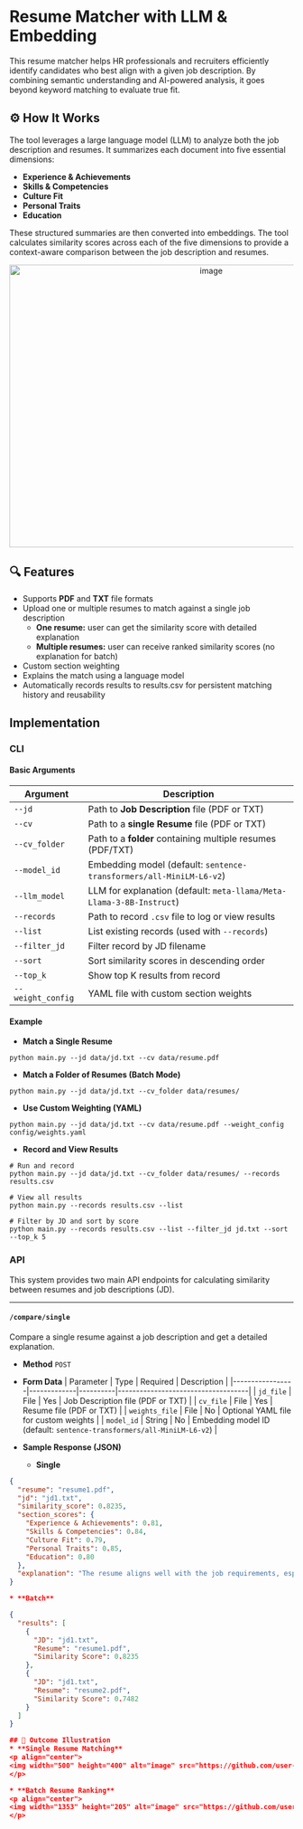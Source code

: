 # Resume Matcher with LLM & Embedding
This resume matcher helps HR professionals and recruiters efficiently identify candidates who best align with a given job description. By combining semantic understanding and AI-powered analysis, it goes beyond keyword matching to evaluate true fit.

## ⚙️ How It Works
The tool leverages a large language model (LLM) to analyze both the job description and resumes. It summarizes each document into five essential dimensions:
- **Experience & Achievements**
- **Skills & Competencies**
- **Culture Fit**
- **Personal Traits**
- **Education**

These structured summaries are then converted into embeddings. The tool calculates similarity scores across each of the five dimensions to provide a context-aware comparison between the job description and resumes.

<p align="center">
<img width="700" height="500" alt="image" src="https://github.com/user-attachments/assets/02c7e39e-e42b-4bed-b9d5-5eb1442d6095" />
</p>

## 🔍 Features
- Supports **PDF** and **TXT** file formats
- Upload one or multiple resumes to match against a single job description
  - **One resume:**  user can get the similarity score with detailed explanation
  - **Multiple resumes:** user can receive ranked similarity scores (no explanation for batch)
- Custom section weighting
- Explains the match using a language model
- Automatically records results to results.csv for persistent matching history and reusability

## Implementation
### CLI
#### Basic Arguments

| Argument           | Description |
|--------------------|-------------|
| `--jd`             | Path to **Job Description** file (PDF or TXT) |
| `--cv`             | Path to a **single Resume** file (PDF or TXT) |
| `--cv_folder`      | Path to a **folder** containing multiple resumes (PDF/TXT) |
| `--model_id`       | Embedding model (default: `sentence-transformers/all-MiniLM-L6-v2`) |
| `--llm_model`      | LLM for explanation (default: `meta-llama/Meta-Llama-3-8B-Instruct`) |
| `--records`        | Path to record `.csv` file to log or view results |
| `--list`           | List existing records (used with `--records`) |
| `--filter_jd`      | Filter record by JD filename |
| `--sort`           | Sort similarity scores in descending order |
| `--top_k`          | Show top K results from record |
| `--weight_config`  | YAML file with custom section weights |
#### Example
* **Match a Single Resume**

`python main.py --jd data/jd.txt --cv data/resume.pdf`

* **Match a Folder of Resumes (Batch Mode)**

`python main.py --jd data/jd.txt --cv_folder data/resumes/`

* **Use Custom Weighting (YAML)**

`python main.py --jd data/jd.txt --cv data/resume.pdf --weight_config config/weights.yaml`

* **Record and View Results**
```
# Run and record
python main.py --jd data/jd.txt --cv_folder data/resumes/ --records results.csv

# View all results
python main.py --records results.csv --list

# Filter by JD and sort by score
python main.py --records results.csv --list --filter_jd jd.txt --sort --top_k 5
```

### API
This system provides two main API endpoints for calculating similarity between resumes and job descriptions (JD).

---
#### `/compare/single`  
Compare a single resume against a job description and get a detailed explanation.

* **Method**
`POST`

* **Form Data**
| Parameter       | Type        | Required | Description                          |
|-----------------|-------------|----------|------------------------------------|
| `jd_file`       | File        | Yes      | Job Description file (PDF or TXT)  |
| `cv_file`       | File        | Yes      | Resume file (PDF or TXT)            |
| `weights_file`  | File        | No       | Optional YAML file for custom weights |
| `model_id`      | String      | No       | Embedding model ID (default: `sentence-transformers/all-MiniLM-L6-v2`) |

* **Sample Response (JSON)**
  * **Single**
```json
{
  "resume": "resume1.pdf",
  "jd": "jd1.txt",
  "similarity_score": 0.8235,
  "section_scores": {
    "Experience & Achievements": 0.81,
    "Skills & Competencies": 0.84,
    "Culture Fit": 0.79,
    "Personal Traits": 0.85,
    "Education": 0.80
  },
  "explanation": "The resume aligns well with the job requirements, especially in skills and experience..."
}

* **Batch**

{
  "results": [
    {
      "JD": "jd1.txt",
      "Resume": "resume1.pdf",
      "Similarity Score": 0.8235
    },
    {
      "JD": "jd1.txt",
      "Resume": "resume2.pdf",
      "Similarity Score": 0.7482
    }
  ]
}

## 🧾 Outcome Illustration
* **Single Resume Matching**
<p align="center">
<img width="500" height="400" alt="image" src="https://github.com/user-attachments/assets/9c950765-605f-49da-9210-4783c5543bad" />
</p>

* **Batch Resume Ranking**
<p align="center">
<img width="1353" height="205" alt="image" src="https://github.com/user-attachments/assets/b8db9d36-9df0-42d3-a50e-0e4c7e5f4e89" />
</p>


